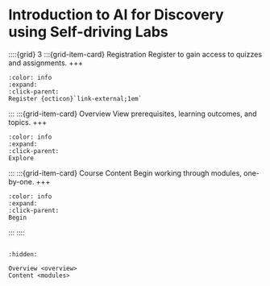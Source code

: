 # Introduction to AI for Discovery using Self-driving Labs

<!-- In this course, you will build a minimal working example for a self-driving lab, starting with dimmable LEDs and a light sensor for a color-matching task and progressing through modules on microcontroller programming, Bayesian optimization, hardware/software communication, and database integration. This introductory course prepares you for advanced studies in data science, robotics, software development, and system design in later microcourses. -->

::::{grid} 3
:::{grid-item-card}  Registration
Register to gain access to quizzes and assignments.
+++
```{button-link} https://learn.utoronto.ca/programs-courses/courses/4010-introduction-ai-discovery-using-self-driving-labs#sections
:color: info
:expand:
:click-parent:
Register {octicon}`link-external;1em`
```

:::
:::{grid-item-card}  Overview
View prerequisites, learning outcomes, and topics.
+++
```{button-ref} overview
:color: info
:expand:
:click-parent:
Explore
```
:::
:::{grid-item-card}  Course Content
Begin working through modules, one-by-one.
+++
```{button-ref} modules
:color: info
:expand:
:click-parent:
Begin
```
:::
::::

```{include} ./overview.md
```


```{toctree}
:hidden:

Overview <overview>
Content <modules>
```


<!--
```{nbgallery}
1.1-running-the-demo.ipynb
1.2-blink-and-read.ipynb
1.3-bayesian-optimization.ipynb
1.4-hardware-software-communication.ipynb
1.5-data-logging.ipynb
1.6-connecting-the-pieces.ipynb
```
-->
